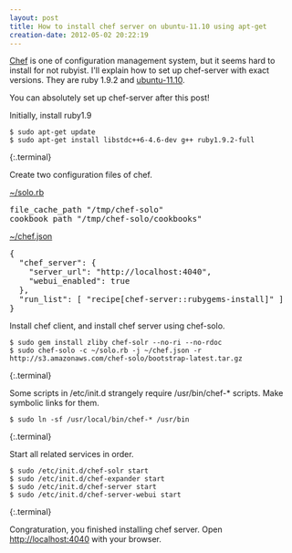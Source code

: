 ```yaml
---
layout: post
title: How to install chef server on ubuntu-11.10 using apt-get
creation-date: 2012-05-02 20:22:19
---
```

[Chef][chef-home] is one of configuration management system, but it seems hard to install for not rubyist.
I'll explain how to set up chef-server with exact versions.
They are ruby 1.9.2 and [ubuntu-11.10][ubuntu].

You can absolutely set up chef-server after this post!

  [chef-home]: http://wiki.opscode.com/display/chef/Home
  [ubuntu]: http://www.ubuntu.com/

Initially, install ruby1.9

    $ sudo apt-get update
    $ sudo apt-get install libstdc++6-4.6-dev g++ ruby1.9.2-full
{:.terminal}

Create two configuration files of chef.

[~/solo.rb](https://gist.github.com/2600816)

<pre class="prettyprint ruby">
file_cache_path "/tmp/chef-solo"
cookbook_path "/tmp/chef-solo/cookbooks"
</pre>

[~/chef.json](https://gist.github.com/2600821)

<pre class="prettyprint json">
{
  "chef_server": {
    "server_url": "http://localhost:4040",
    "webui_enabled": true
  },
  "run_list": [ "recipe[chef-server::rubygems-install]" ]
}
</pre>

Install chef client, and install chef server using chef-solo.

    $ sudo gem install zliby chef-solr --no-ri --no-rdoc
    $ sudo chef-solo -c ~/solo.rb -j ~/chef.json -r http://s3.amazonaws.com/chef-solo/bootstrap-latest.tar.gz
{:.terminal}


Some scripts in /etc/init.d strangely require /usr/bin/chef-* scripts.
Make symbolic links for them.

    $ sudo ln -sf /usr/local/bin/chef-* /usr/bin
{:.terminal}

Start all related services in order.

    $ sudo /etc/init.d/chef-solr start
    $ sudo /etc/init.d/chef-expander start
    $ sudo /etc/init.d/chef-server start
    $ sudo /etc/init.d/chef-server-webui start
{:.terminal}


Congraturation, you finished installing chef server.
Open <http://localhost:4040> with your browser.
